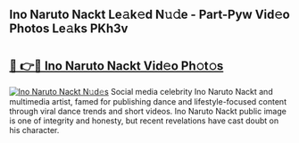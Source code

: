 ## Ino Naruto Nackt Le𝚊k𝚎d N𝚞𝚍e - Part-Pyw Vid𝚎o Photos Le𝚊ks PKh3v

# <h2><a href="http://fb6kyuc.evod.top/?m=Ino+Naruto+Nackt">🔗 👉🔴 Ino Naruto Nackt Vid𝚎o Ph𝚘t𝚘s</a></h2>

[![Ino Naruto Nackt N𝚞d𝚎s](https://i.imgur.com/8V9OHl7.gif)](http://fb6kyuc.evod.top/?m=Ino+Naruto+Nackt)
Social media celebrity Ino Naruto Nackt and multimedia artist, famed for publishing dance and lifestyle-focused content through viral dance trends and short videos. Ino Naruto Nackt public image is one of integrity and honesty, but recent revelations have cast doubt on his character. 
